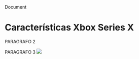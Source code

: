 <!DOCTYPE html>
<html lang="pt-br">
<head>
    <meta charset="UTF-8">
    <meta name="viewport" content="width=device-width, initial-scale=1.0"
    </title>Document</title>
</head>
<body>
    <h1>Características Xbox Series X</h1>
    <p class="Porque comprar o Xbox Series X?">  
    <p>PARAGRAFO 2 
    <p>PARAGRAFO 3 
    <img src="![Xbox Series X](https://github.com/vitorwoi/ceag/assets/142449104/311d2c12-165e-4cd1-a054-525f04188574)"

</body>
</html>
